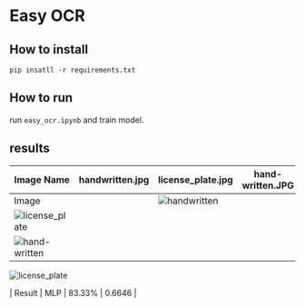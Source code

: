 # Easy OCR

## How to install
```
pip insatll -r requirements.txt
```

## How to run

run  ```easy_ocr.ipynb``` and train model.

## results

| Image Name    | handwritten.jpg                        | license_plate.jpg                        | hand-written.JPG                           | license_plate.jpg     |
| -------       | ---                                    | ---                                      | -----                                  |  -----                |
|   Image       ||![handwritten](https://github.com/SajedehGharabadian/Deep_Learning_Pylearn7/assets/76538787/30c495d1-2379-4de7-b948-d6eeb6eb57bd)|
![license_plate](https://github.com/SajedehGharabadian/Deep_Learning_Pylearn7/assets/76538787/9d4a3dcd-084a-4162-90a2-87da87b8ea1e)|
![hand-written](https://github.com/SajedehGharabadian/Deep_Learning_Pylearn7/assets/76538787/33752cbc-2ddc-453f-b08e-6f90e34432e9)|
![license_plate](https://github.com/SajedehGharabadian/Deep_Learning_Pylearn7/assets/76538787/befdb219-efc3-4c6b-961f-fb3184f4d48e)

|   Result      |    MLP      | 83.33%   | 0.6646    |


